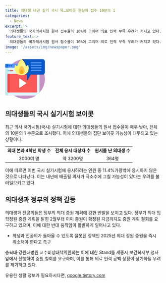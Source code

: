 ```yaml
---
title: 의대생 내년 실기 국시 뚝…보이콧 현실화 접수 10분의 1
categories:
  - News
excerpt: >
  의대생들의 국가의사시험 원서 접수율이 10%에 그치며 의료 인력 부족 우려가 커지고 있다. 의대 본과 4학년 학생 3000여 명에 전년도 시험 불합격자 등 추가 인원을 포함한 약 3200명이 응시 대상이었으나 신청한 건 364명뿐. 이는 내년 의료 인력이 부족할 수 있다는 우려를 증폭시키고 있으며, 특히 전공의들의 참여도 낮아지면 의료 인력 공백이 지속될 수 있음을 시사하고 있다. 함께, 정부의 의대 증원 계획에 대한 논란도 높아지고 있으며, 전공의와 의대생들은 증원 철회를 요구하고 있다.
feature_text: >
  의대생들의 국가의사시험 원서 접수율이 10%에 그치며 의료 인력 부족 우려가 커지고 있다. 의대 본과 4학년 학생 3000여 명에 전년도 시험 불합격자 등 추가 인원을 포함한 약 3200명이 응시 대상이었으나 신청한 건 364명뿐. 이는 내년 의료 인력이 부족할 수 있다는 우려를 증폭시키고 있으며, 특히 전공의들의 참여도 낮아지면 의료 인력 공백이 지속될 수 있음을 시사하고 있다. 함께, 정부의 의대 증원 계획에 대한 논란도 높아지고 있으며, 전공의와 의대생들은 증원 철회를 요구하고 있다.
image: '/assets/img/newspaper.png'
---
```


<p><img src="/assets/img/news.png" alt="rentncar 속보" /></p>

<h2 data-ke-size="size26">의대생들의 국시 실기시험 보이콧</h2>

<p data-ke-size="size16">최근 의사 국가시험(국시) 실기시험에 대한 의대생들의 원서 접수율이 매우 낮아, 전체의 10분의 1 수준으로 조사됐다. 이에 의대생들의 집단 보이콧 가능성이 대두되고 있는 상황이다.</p>

<table>
<tbody>
<tr>
<td style="text-align: center; height: 17px;"><b>의대 본과 4학년 학생 수</b></td>
<td style="text-align: center; height: 17px;"><b>전체 응시 대상자 수</b></td>
<td style="text-align: center; height: 17px;"><b>원서를 냔 의대생 수</b></td>
</tr>
<tr>
<td style="text-align: center;">3000여 명</td>
<td style="text-align: center;">약 3200명</td>
<td style="text-align: center;">364명</td>
</tr>
</tbody>
</table>

<p data-ke-size="size16">이에 따르면 이번 국시 실기시험에 응시하려는 인원 중 11.4%가량밖에 응시하지 않은 것으로 나타났다. 이는 내년에 배출될 의사가 극소수에 그칠 가능성이 있다는 우려를 불러일으키고 있다.</p>

<h2 data-ke-size="size26">의대생과 정부의 정책 갈등</h2>

<p data-ke-size="size16">의대생과 전공의들은 정부의 의대 증원 계획에 강한 반발을 보이고 있다. 정부가 의대 입학정원 증원 계획을 밝힌 2월부터 이미 증원이 확정된 지금까지도 증원 계획 철회를 요구하고 있으며, 이에 대한 반대 움직임이 활발하게 일어나고 있다.</p>

<ul>
<li>학생과 전공의가 돌아올 수 있도록 잘못된 정책인 2025년 의대 정원 증원을 즉시 취소해야 한다고 촉구</li>
</ul>

<p data-ke-size="size16">충북대·강원대병원 교수비상대책위원회는 이에 대한 Stand를 세종시 보건복지부 청사 앞에서 진행하여 증원 철회를 요구하며, 이를 통해 의료 인력 공백 상황이 장기화될 우려를 제기하고 있다.</p>
유용한 생활 정보가 필요하시다면, <a href="https://qoogle.tistory.com" rel="dofollow">qoogle.tistory.com</a>


